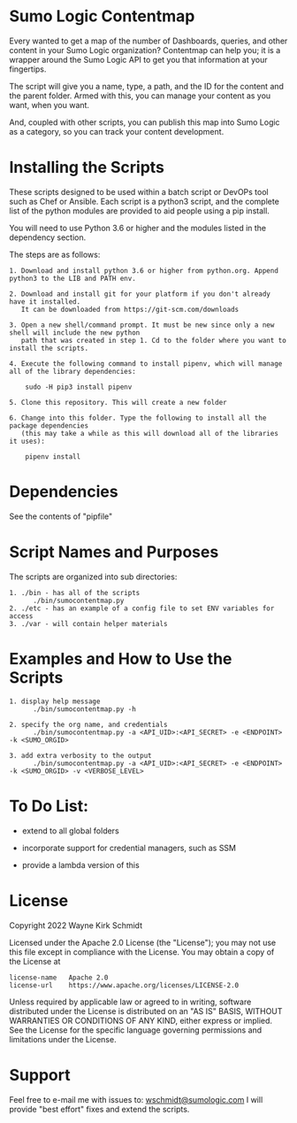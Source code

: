 Sumo Logic Contentmap
=====================

Every wanted to get a map of the number of Dashboards, queries, and other content in your Sumo Logic organization?
Contentmap can help you; it is a wrapper around the Sumo Logic API to get you that information at your fingertips.

The script will give you a name, type, a path, and the ID for the content and the parent folder.
Armed with this, you can manage your content as you want, when you want.

And, coupled with other scripts, you can publish this map into Sumo Logic as a category, so you can track your content development.

Installing the Scripts
=======================

These scripts designed to be used within a batch script or DevOPs tool such as Chef or Ansible.
Each script is a python3 script, and the complete list of the python modules are provided to aid people using a pip install.

You will need to use Python 3.6 or higher and the modules listed in the dependency section.  

The steps are as follows: 

    1. Download and install python 3.6 or higher from python.org. Append python3 to the LIB and PATH env.

    2. Download and install git for your platform if you don't already have it installed.
       It can be downloaded from https://git-scm.com/downloads
    
    3. Open a new shell/command prompt. It must be new since only a new shell will include the new python 
       path that was created in step 1. Cd to the folder where you want to install the scripts.
    
    4. Execute the following command to install pipenv, which will manage all of the library dependencies:
    
        sudo -H pip3 install pipenv 
 
    5. Clone this repository. This will create a new folder
    
    6. Change into this folder. Type the following to install all the package dependencies 
       (this may take a while as this will download all of the libraries it uses):

        pipenv install
        
Dependencies
============

See the contents of "pipfile"

Script Names and Purposes
=========================

The scripts are organized into sub directories:

    1. ./bin - has all of the scripts
          ./bin/sumocontentmap.py
    2. ./etc - has an example of a config file to set ENV variables for access
    3. ./var - will contain helper materials


Examples and How to Use the Scripts
===================================

    1. display help message
          ./bin/sumocontentmap.py -h

    2. specify the org name, and credentials
          ./bin/sumocontentmap.py -a <API_UID>:<API_SECRET> -e <ENDPOINT> -k <SUMO_ORGID>

    3. add extra verbosity to the output
          ./bin/sumocontentmap.py -a <API_UID>:<API_SECRET> -e <ENDPOINT> -k <SUMO_ORGID> -v <VERBOSE_LEVEL>

To Do List:
===========

* extend to all global folders

* incorporate support for credential managers, such as SSM

* provide a lambda version of this

License
=======

Copyright 2022 Wayne Kirk Schmidt

Licensed under the Apache 2.0 License (the "License");
you may not use this file except in compliance with the License.
You may obtain a copy of the License at

    license-name   Apache 2.0 
    license-url    https://www.apache.org/licenses/LICENSE-2.0

Unless required by applicable law or agreed to in writing, software
distributed under the License is distributed on an "AS IS" BASIS,
WITHOUT WARRANTIES OR CONDITIONS OF ANY KIND, either express or implied.
See the License for the specific language governing permissions and
limitations under the License.

Support
=======

Feel free to e-mail me with issues to: wschmidt@sumologic.com
I will provide "best effort" fixes and extend the scripts.

